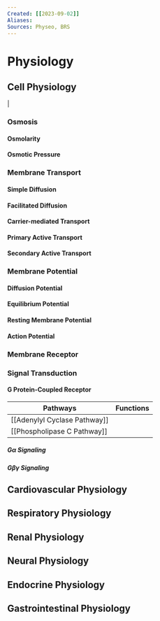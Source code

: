 ```yaml
---
Created: [[2023-09-02]]
Aliases: 
Sources: Physeo, BRS
---
```

# Physiology
## Cell Physiology

|



### Osmosis
#### Osmolarity
#### Osmotic Pressure

### Membrane Transport
#### Simple Diffusion
#### Facilitated Diffusion
#### Carrier-mediated Transport
#### Primary Active Transport
#### Secondary Active Transport

### Membrane Potential
#### Diffusion Potential
#### Equilibrium Potential
#### Resting Membrane Potential
#### Action Potential
### Membrane Receptor
### Signal Transduction
#### G Protein-Coupled Receptor

| Pathways                     | Functions |
| ---------------------------- | --------- |
| [[Adenylyl Cyclase Pathway]] |           |
| [[Phospholipase C Pathway]]  |           |

##### G$\alpha$ Signaling
##### G$\beta\gamma$ Signaling

## Cardiovascular Physiology
## Respiratory Physiology
## Renal Physiology
## Neural Physiology
## Endocrine Physiology
## Gastrointestinal Physiology

